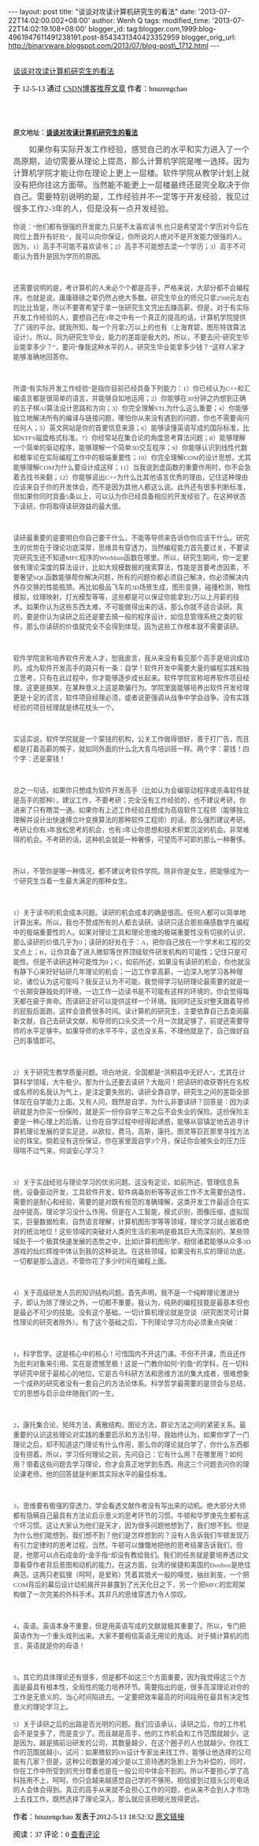 --- layout: post title: "谈谈对攻读计算机研究生的看法" date:
'2013-07-22T14:02:00.002+08:00' author: Wenh Q tags: modified\_time:
'2013-07-22T14:02:19.108+08:00' blogger\_id:
tag:blogger.com,1999:blog-4961947611491238191.post-8543431340423352959
blogger\_orig\_url:
http://binaryware.blogspot.com/2013/07/blog-post\_1712.html ---
<div
style="color: black; direction: ltr; font-family: &quot;Arial&quot;; font-size: 11pt; margin-bottom: 0; margin-left: 7.5pt; margin-right: 7.5pt; margin-top: 0; padding: 0;">

<span
style="color: #0000ee; font-family: &quot;Verdana&quot;; text-decoration: underline;">[\
谈谈对攻读计算机研究生的看法](http://blog.csdn.net/hnuzengchao/article/details/7562723)</span>

</div>

<div
style="color: black; direction: ltr; font-family: &quot;Arial&quot;; font-size: 11pt; margin-bottom: 0; margin-left: 7.5pt; margin-right: 7.5pt; margin-top: 0; padding-bottom: 8pt; padding-left: 0; padding-right: 0; padding-top: 0;">

<span style="font-family: &quot;Verdana&quot;;">于 12-5-13 通过
</span><span
style="color: #0000ee; font-family: &quot;Verdana&quot;; text-decoration: underline;">[CSDN博客推荐文章](http://blog.csdn.net/)</span><span
style="font-family: &quot;Verdana&quot;;"> 作者：hnuzengchao</span>

</div>

<div
style="color: black; direction: ltr; font-family: &quot;Arial&quot;; font-size: 11pt; height: 11pt; margin-bottom: 0; margin-left: 7.5pt; margin-right: 7.5pt; margin-top: 0; padding: 0;">

<span style="font-family: &quot;Verdana&quot;;"></span>

</div>

<div
style="color: black; direction: ltr; font-family: &quot;Arial&quot;; font-size: 11pt; margin-bottom: 0; margin-left: 7.5pt; margin-right: 7.5pt; margin-top: 0; padding: 0;">

<span
style="color: #464646; font-family: &quot;Verdana&quot;; font-size: 10pt; font-weight: bold;">原文地址：</span><span
style="color: #0000ee; font-family: &quot;Verdana&quot;; font-size: 10pt; font-weight: bold; text-decoration: underline;">[谈谈对攻读计算机研究生的看法](http://blog.sina.com.cn/s/blog_4c5db5b901012a23.html)</span><span
style="color: #464646; font-family: &quot;Verdana&quot;; font-size: 10pt; font-weight: bold;">  </span>

</div>

<div
style="color: black; direction: ltr; font-family: &quot;Arial&quot;; font-size: 11pt; line-height: 1.5; margin-bottom: 0; margin-left: 7.5pt; margin-right: 7.5pt; margin-top: 0; padding: 0;">

<span
style="color: #464646; font-family: &quot;Verdana&quot;; font-size: 12pt;">       
如果你有实际开发工作经验，感觉自己的水平和实力进入了一个高原期，迫切需要从理论上提高，那么计算机学院是唯一选择。因为计算机学院才能让你在理论上更上一层楼。软件学院从教学计划上就没有把你往这方面带。当然能不能更上一层楼最终还是完全取决于你自己。需要特别说明的是，工作经验并不一定等于开发经验，我见过很多工作2-3年的人，但是没有一点开发经验。</span>

</div>

<div
style="color: black; direction: ltr; font-family: &quot;Arial&quot;; font-size: 11pt; line-height: 1.5; margin-bottom: 0; margin-left: 7.5pt; margin-right: 7.5pt; margin-top: 0; padding: 0;">

<span
style="color: #464646; font-family: &quot;Verdana&quot;; font-size: 10pt;">你说：“他们都有很强的开发能力,只是不太喜欢读书,也只是希望混个学历对今后在岗位上晋升有好处”，我可以向你保证，你所说的人绝对不是开发能力很强的人。因为，1）高手不可能不喜欢读书；2）高手不可能想去混一个学历；3）高手不可能认为晋升是因为学历的原因。</span>

</div>

<div
style="color: black; direction: ltr; font-family: &quot;Arial&quot;; font-size: 11pt; height: 11pt; line-height: 1.5; margin-bottom: 0; margin-left: 7.5pt; margin-right: 7.5pt; margin-top: 0; padding: 0;">

<span
style="color: #464646; font-family: &quot;Verdana&quot;; font-size: 10pt;"></span>

</div>

<div
style="color: black; direction: ltr; font-family: &quot;Arial&quot;; font-size: 11pt; line-height: 1.5; margin-bottom: 0; margin-left: 7.5pt; margin-right: 7.5pt; margin-top: 0; padding: 0;">

<span
style="color: #464646; font-family: &quot;Verdana&quot;; font-size: 10pt;">还需要说明的是，考计算机的人未必个个都是高手，严格来说，大部分都不会编程序。也就是说，庸庸碌碌之辈仍然占绝大多数。研究生毕业的师兄只拿2500元左右的比比皆是，所以不要寄希望于拿一张研究生文凭出去赚高薪。但是，对于有实际开发工作经验的人，要想自己在3年之中有一个真正的提高的话，计算机学院提供了广阔的平台。就我所知，每一个月拿2万以上的也有（上海育碧，图形特效算法设计）。所以，同为研究生毕业，能力的差距是极大的。所以，不要去问“研究生毕业能拿多少？”，要问“像我这种水平的人，研究生毕业能拿多少钱？”这样人家才能够准确地回答你。</span>

</div>

<div
style="color: black; direction: ltr; font-family: &quot;Arial&quot;; font-size: 11pt; height: 11pt; line-height: 1.5; margin-bottom: 0; margin-left: 7.5pt; margin-right: 7.5pt; margin-top: 0; padding: 0;">

<span
style="color: #464646; font-family: &quot;Verdana&quot;; font-size: 10pt;"></span>

</div>

<div
style="color: black; direction: ltr; font-family: &quot;Arial&quot;; font-size: 11pt; line-height: 1.5; margin-bottom: 0; margin-left: 7.5pt; margin-right: 7.5pt; margin-top: 0; padding: 0;">

<span
style="color: #464646; font-family: &quot;Verdana&quot;; font-size: 10pt;">所谓“有实际开发工作经验”是指你目前已经具备下列能力：1）你已经认为C++和汇编语言都是很简单的语言，并能够自如地运用；2）你能够在30分钟之内想到正确的五子棋AI算法设计思路和方向；3）你完全理解STL为什么这么重要；4）你能够独立地解决所有的编译与链接问题，哪怕你从来没有遇到的问题，你也不需要询问任何人；5）英文网站是你的首要信息来源；6）能够读懂英语写成的国际标准，比如NTFS磁盘格式标准。7）你经常站在集合论的角度思考算法问题；8）能够理解一个简单的驱动程序，能够理解一个简单3D交互程序；9）你能够认识到线性代数和概率论在实际编程工作中的极端重要性；10）你完全理解COM的设计思想，尤其能够理解COM为什么要设计成这样；11）当我说到虚函数的重要作用时，你不会急着去找书来翻；12）你能够说出C++为什么比其他语言优秀的理由，记住这种理由应该来自于你的开发体会，而不是因为其他人都这么说。此外还有很多判断标准，但如果你同时具备5条以上，可以认为你已经具备相应的开发经验了。在这种状态下读研，你将取得读研效益的最大值。</span>

</div>

<div
style="color: black; direction: ltr; font-family: &quot;Arial&quot;; font-size: 11pt; height: 11pt; line-height: 1.5; margin-bottom: 0; margin-left: 7.5pt; margin-right: 7.5pt; margin-top: 0; padding: 0;">

<span
style="color: #464646; font-family: &quot;Verdana&quot;; font-size: 10pt;"></span>

</div>

<div
style="color: black; direction: ltr; font-family: &quot;Arial&quot;; font-size: 11pt; line-height: 1.5; margin-bottom: 0; margin-left: 7.5pt; margin-right: 7.5pt; margin-top: 0; padding: 0;">

<span
style="color: #464646; font-family: &quot;Verdana&quot;; font-size: 10pt;">读研最重要的是要明白你自己要干什么，不能等导师来告诉你你应该干什么。研究生的优势在于理论功底深厚，思维具有穿透力，当然编程能力首先要过关，不要读完研究生还不知道MFC程序的WinMain函数在哪里。所以，研究生期间，你一定要做有理论深度的算法设计，比如大规模数据的搜索算法，性能是首要考虑因素，不要奢望SQL函数能够帮你解决问题，所有的问题你都必须自己解决，你必须解决内外存交换的性能瓶颈。再比如极品飞车的3D场景生成，图形变换，碰撞检测，物性模拟，纹理映射，灯光模型等等，这些都是可以保证你能拿到2万以上月薪的技术。如果你认为这些东西太难，不可能做得出来的话，那么你就不适合读研。真的，要是你认为读研之后还是要去搞一般的程序设计，如信息管理系统之类的软件，那么你读研的价值就完全不会得到体现，因为这些工作根本就不需要读研。</span>

</div>

<div
style="color: black; direction: ltr; font-family: &quot;Arial&quot;; font-size: 11pt; height: 11pt; line-height: 1.5; margin-bottom: 0; margin-left: 7.5pt; margin-right: 7.5pt; margin-top: 0; padding: 0;">

<span
style="color: #464646; font-family: &quot;Verdana&quot;; font-size: 10pt;"></span>

</div>

<div
style="color: black; direction: ltr; font-family: &quot;Arial&quot;; font-size: 11pt; line-height: 1.5; margin-bottom: 0; margin-left: 7.5pt; margin-right: 7.5pt; margin-top: 0; padding: 0;">

<span
style="color: #464646; font-family: &quot;Verdana&quot;; font-size: 10pt;">软件学院宣称培养软件开发人才，恕我直言，我从来没有看见那个高手是培训成功的。成为软件开发高手的路只有一条：自学！软件开发中需要大量的编程实践和独立思考，只有在此过程中，你才能够逐步成长起来。软件学院宣称培养软件项目经理，这更是搞笑，在某种意义上这是欺骗行为。学院里面能够培养出软件开发经理更是十足的谎言，软件项目经理必须，或者说更强调从战争中学会战争。没有实践经验的项目经理就是绣花枕头一个。</span>

</div>

<div
style="color: black; direction: ltr; font-family: &quot;Arial&quot;; font-size: 11pt; height: 11pt; line-height: 1.5; margin-bottom: 0; margin-left: 7.5pt; margin-right: 7.5pt; margin-top: 0; padding: 0;">

<span
style="color: #464646; font-family: &quot;Verdana&quot;; font-size: 10pt;"></span>

</div>

<div
style="color: black; direction: ltr; font-family: &quot;Arial&quot;; font-size: 11pt; line-height: 1.5; margin-bottom: 0; margin-left: 7.5pt; margin-right: 7.5pt; margin-top: 0; padding: 0;">

<span
style="color: #464646; font-family: &quot;Verdana&quot;; font-size: 10pt;">实话实说，软件学院就是一个蒙钱的机构，公关工作做得很好，善于打广告，而且都是打着高薪的幌子，就如同外面的什么北大青鸟培训班一样。两个字：蒙钱！四个字：还是蒙钱！</span>

</div>

<div
style="color: black; direction: ltr; font-family: &quot;Arial&quot;; font-size: 11pt; height: 11pt; line-height: 1.5; margin-bottom: 0; margin-left: 7.5pt; margin-right: 7.5pt; margin-top: 0; padding: 0;">

<span
style="color: #464646; font-family: &quot;Verdana&quot;; font-size: 10pt;"></span>

</div>

<div
style="color: black; direction: ltr; font-family: &quot;Arial&quot;; font-size: 11pt; line-height: 1.5; margin-bottom: 0; margin-left: 7.5pt; margin-right: 7.5pt; margin-top: 0; padding: 0;">

<span
style="color: #464646; font-family: &quot;Verdana&quot;; font-size: 10pt;">总之一句话，如果你只想成为软件开发高手（比如认为会编驱动程序或杀毒软件就是高手的那种），建议工作，不要考研；完全没有工作经验的，也不建议考研，你进来了只有瞎混一通。如果你有上述工作经验且想成为高级软件工程师（能够独立理解并设计出快速傅立叶变换算法的那种软件工程师）的话，那么强烈建议考研。考研让你有3年放松思考的机会，也有3年让你思想和技术积累沉淀的机会。非常难得的机会。不考研的话，这种机会就是一种奢侈，可望而不可即的那么一种奢侈。</span>

</div>

<div
style="color: black; direction: ltr; font-family: &quot;Arial&quot;; font-size: 11pt; height: 11pt; line-height: 1.5; margin-bottom: 0; margin-left: 7.5pt; margin-right: 7.5pt; margin-top: 0; padding: 0;">

<span
style="color: #464646; font-family: &quot;Verdana&quot;; font-size: 10pt;"></span>

</div>

<div
style="color: black; direction: ltr; font-family: &quot;Arial&quot;; font-size: 11pt; line-height: 1.5; margin-bottom: 0; margin-left: 7.5pt; margin-right: 7.5pt; margin-top: 0; padding: 0;">

<span
style="color: #464646; font-family: &quot;Verdana&quot;; font-size: 10pt;">所以，不管你是哪一种情况，都不建议考软件学院。除非你是女生，把能够成为一个研究生当着一生最大满足的那种女生。</span>

</div>

<div
style="color: black; direction: ltr; font-family: &quot;Arial&quot;; font-size: 11pt; height: 11pt; line-height: 1.5; margin-bottom: 0; margin-left: 7.5pt; margin-right: 7.5pt; margin-top: 0; padding: 0;">

<span
style="color: #464646; font-family: &quot;Verdana&quot;; font-size: 10pt;"></span>

</div>

<div
style="color: black; direction: ltr; font-family: &quot;Arial&quot;; font-size: 11pt; line-height: 1.5; margin-bottom: 0; margin-left: 7.5pt; margin-right: 7.5pt; margin-top: 0; padding: 0;">

<span
style="color: #464646; font-family: &quot;Verdana&quot;; font-size: 10pt;">1）关于读书的机会成本问题。读研的机会成本的确是很高。任何人都可以简单地计算出来。所以，我也不赞成所有的人都去读研。读研只适合那些痛感数学在编程中的极端重要性的人。如果对理论工具和理论思维的极端重要性没有切肤的认识，那么读研的价值几乎为0；读研的好处在于：A，把你自己放在一个学术和工程的交叉点上；B，让你具备了进入微软等世界顶级软件研发机构的可能性；记住只是可能性。但是不读研这种可能性为0；C，如前所述，如果没有读研的机会，你也就没有静下心来好好钻研几年理论的机会；一边工作拿高薪，一边深入地学习各种理论，诸位认为这可能吗？我反正认为不可能，我觉得学习钻研理论最需要的就是一个长期安静独处的环境，一边工作一边读书是不可能有这样的环境的，你会觉得每天都在疲于奔命。而读研正好可以提供这样一个环境。我同时还反对整天跟着导师的屁股后面跑，这样会浪费很多时间。读计算机的研究生，主要依靠自己去查阅最新文献，自己去研读文献，和导师的口头交流一个月一次就足够了，前提还需要导师的水平足够牛。如果导师的水平不牛，这也没关系，不理他就是了，自己做好自己的事情即可。</span>

</div>

<div
style="color: black; direction: ltr; font-family: &quot;Arial&quot;; font-size: 11pt; height: 11pt; line-height: 1.5; margin-bottom: 0; margin-left: 7.5pt; margin-right: 7.5pt; margin-top: 0; padding: 0;">

<span
style="color: #464646; font-family: &quot;Verdana&quot;; font-size: 10pt;"></span>

</div>

<div
style="color: black; direction: ltr; font-family: &quot;Arial&quot;; font-size: 11pt; line-height: 1.5; margin-bottom: 0; margin-left: 7.5pt; margin-right: 7.5pt; margin-top: 0; padding: 0;">

<span
style="color: #464646; font-family: &quot;Verdana&quot;; font-size: 10pt;">2）关于研究生教学质量问题。坦白地说，全国都是“洪桐县中无好人”，尤其在计算科学领域，大牛极少。那为什么还要去读研？大哉问！把读研的收获寄托在名校或名师的名我认为气上，是注定要失败的。读研全靠自学，研究生之间的差距全部体现在自学能力上面。又有人问，既然是自学，为什么非要读研？回答是：因为读研就是为你买一份保险，就是买一份你自学三年之后不会失业的保险。这份保险主要是一种心理上的后盾，让你在自学过程中经得起诱惑，能够从容镇定地去追寻计算机理论发展的坚实足迹，从欧拉，费马，高斯，康托，图灵等巨匠那里寻找方法论的珠宝。倘若没有这份保证，你在家里面自学3个月，保证你会被失业的压力压得喘不过气来，何谈安心学习？</span>

</div>

<div
style="color: black; direction: ltr; font-family: &quot;Arial&quot;; font-size: 11pt; height: 11pt; line-height: 1.5; margin-bottom: 0; margin-left: 7.5pt; margin-right: 7.5pt; margin-top: 0; padding: 0;">

<span
style="color: #464646; font-family: &quot;Verdana&quot;; font-size: 10pt;"></span>

</div>

<div
style="color: black; direction: ltr; font-family: &quot;Arial&quot;; font-size: 11pt; line-height: 1.5; margin-bottom: 0; margin-left: 7.5pt; margin-right: 7.5pt; margin-top: 0; padding: 0;">

<span
style="color: #464646; font-family: &quot;Verdana&quot;; font-size: 10pt;">3）关于实战经验与理论学习的优劣问题。这没有定论，如前所述，管理信息系统，设备驱动开发，工具软件开发，软件病毒剖析等等这些工作不太需要创造性，需要的是耐心和经验，需要的是对既有规范的准确理解，这类开发工作最适合在实战中提高，理论学习没什么作用。但是在人工智能，模式识别，图像压缩，虚拟现实，巨量数据检索，自然语言理解，计算机图形学等等领域，理论学习就占据着绝对的统治地位！这些领域的突破对人类的生活的影响是极其巨大而深刻的。某些领域处于一个极其快速发展的态势之中，比如计算机图形学，相信诸君能够从众多3D游戏的灿烂辉煌中体认到我的这种说法。在这些领域，如果没有扎实的理论功底，一切都是那么遥远，不管你花了多少时间在编程上面。</span>

</div>

<div
style="color: black; direction: ltr; font-family: &quot;Arial&quot;; font-size: 11pt; height: 11pt; line-height: 1.5; margin-bottom: 0; margin-left: 7.5pt; margin-right: 7.5pt; margin-top: 0; padding: 0;">

<span
style="color: #464646; font-family: &quot;Verdana&quot;; font-size: 10pt;"></span>

</div>

<div
style="color: black; direction: ltr; font-family: &quot;Arial&quot;; font-size: 11pt; line-height: 1.5; margin-bottom: 0; margin-left: 7.5pt; margin-right: 7.5pt; margin-top: 0; padding: 0;">

<span
style="color: #464646; font-family: &quot;Verdana&quot;; font-size: 10pt;">4）关于高级研发人员的知识结构问题。首先声明，我不是一个纯粹理论激进分子，即认为除了理论之外，一切都不重要。我认为，纯熟的编程技能是最基本但也是最必不可少的技能。没有这个基础，一切计算机理论就是空谈（研究图灵可计算性理论的研究者除外）。有了这个基础之后，下列理论学习方向必须重点突破：</span>

</div>

<div
style="color: black; direction: ltr; font-family: &quot;Arial&quot;; font-size: 11pt; height: 11pt; line-height: 1.5; margin-bottom: 0; margin-left: 7.5pt; margin-right: 7.5pt; margin-top: 0; padding: 0;">

<span
style="color: #464646; font-family: &quot;Verdana&quot;; font-size: 10pt;"></span>

</div>

<div
style="color: black; direction: ltr; font-family: &quot;Arial&quot;; font-size: 11pt; line-height: 1.5; margin-bottom: 0; margin-left: 7.5pt; margin-right: 7.5pt; margin-top: 0; padding: 0;">

<span
style="color: #464646; font-family: &quot;Verdana&quot;; font-size: 10pt;">1，科学哲学。这是核心中的核心！可惜国内不开这门课。不但不开课，而且还作为批判对象来引用，实在是遗憾至极！这是一门教你如何“钓鱼”的学科，在一切科学研究中居于最核心的地位。它是古今科研方法和思维方法的集大成者，很难想象一个成熟的研究者没有一套自己的方法论体系。科学哲学最需要的是领会与总结，它的思想与启示会伴随我们的一生。</span>

</div>

<div
style="color: black; direction: ltr; font-family: &quot;Arial&quot;; font-size: 11pt; height: 11pt; line-height: 1.5; margin-bottom: 0; margin-left: 7.5pt; margin-right: 7.5pt; margin-top: 0; padding: 0;">

<span
style="color: #464646; font-family: &quot;Verdana&quot;; font-size: 10pt;"></span>

</div>

<div
style="color: black; direction: ltr; font-family: &quot;Arial&quot;; font-size: 11pt; line-height: 1.5; margin-bottom: 0; margin-left: 7.5pt; margin-right: 7.5pt; margin-top: 0; padding: 0;">

<span
style="color: #464646; font-family: &quot;Verdana&quot;; font-size: 10pt;">2，康托集合论，矩阵方法，离散结构，图论方法，群论方法之间的紧密关系。最重要的认识这些理论对实践的重要启示和方法引导。我始终认为，如果你学了一门理论之后，却不知道这门理论有什么作用，那么你的理论就白学了，你什么东西都没有捞着。所以，学习任何理论之前，先问自己：它有什么用？在哪里用？如何用？带着这些问题去学习理论，你才会真正地学到东西。用这三个问题去问你的理论课老师，他的回答就是判断其实际水平的最佳标准。</span>

</div>

<div
style="color: black; direction: ltr; font-family: &quot;Arial&quot;; font-size: 11pt; height: 11pt; line-height: 1.5; margin-bottom: 0; margin-left: 7.5pt; margin-right: 7.5pt; margin-top: 0; padding: 0;">

<span
style="color: #464646; font-family: &quot;Verdana&quot;; font-size: 10pt;"></span>

</div>

<div
style="color: black; direction: ltr; font-family: &quot;Arial&quot;; font-size: 11pt; line-height: 1.5; margin-bottom: 0; margin-left: 7.5pt; margin-right: 7.5pt; margin-top: 0; padding: 0;">

<span
style="color: #464646; font-family: &quot;Verdana&quot;; font-size: 10pt;">3，思维要有极强的穿透力，学会看透文献作者没有写出来的动机。绝大部分大师都有隐瞒自己最具有方法论启示意义的思考环节的习惯。牛顿和华罗庚先生都有这个坏习惯。这让大家认为他们是天才，因为很多问题他想到了，我们想不到。但是为什么他们能想到，我们想不到？他们是怎样想到的？没有人告诉我们牛顿发现万有引力定律时的思考过程，当然，牛顿可以慷慨地把他的思考结果告诉我们，但是，他那可以点石成金的“金手指”却没有教给我们。我们的任务就是要培养透过文章看穿作者背后意图和动机的能力，在这方面，台湾的侯捷和美国的Donbox是绝佳典范。这两只老狐狸（呵呵，是爱称）凭着其猎犬一般的嗅觉，抽丝剥茧，一个把COM背后的幕后设计动机揭开并暴露到了光天化日之下，另一个把MFC的宏观架构做了一次完美的外科手术。其非凡的思维穿透力令人惊叹。</span>

</div>

<div
style="color: black; direction: ltr; font-family: &quot;Arial&quot;; font-size: 11pt; height: 11pt; line-height: 1.5; margin-bottom: 0; margin-left: 7.5pt; margin-right: 7.5pt; margin-top: 0; padding: 0;">

<span
style="color: #464646; font-family: &quot;Verdana&quot;; font-size: 10pt;"></span>

</div>

<div
style="color: black; direction: ltr; font-family: &quot;Arial&quot;; font-size: 11pt; line-height: 1.5; margin-bottom: 0; margin-left: 7.5pt; margin-right: 7.5pt; margin-top: 0; padding: 0;">

<span
style="color: #464646; font-family: &quot;Verdana&quot;; font-size: 10pt;">4，英语。英语本身不重要，但是用英语写成的文献就极其重要了。所以，专门把英语作为一个重头戏列出来。大家不要相信英语无用论的鬼话。对于搞计算机的而言，英语就是你的母语！</span>

</div>

<div
style="color: black; direction: ltr; font-family: &quot;Arial&quot;; font-size: 11pt; height: 11pt; line-height: 1.5; margin-bottom: 0; margin-left: 7.5pt; margin-right: 7.5pt; margin-top: 0; padding: 0;">

<span
style="color: #464646; font-family: &quot;Verdana&quot;; font-size: 10pt;"></span>

</div>

<div
style="color: black; direction: ltr; font-family: &quot;Arial&quot;; font-size: 11pt; line-height: 1.5; margin-bottom: 0; margin-left: 7.5pt; margin-right: 7.5pt; margin-top: 0; padding: 0;">

<span
style="color: #464646; font-family: &quot;Verdana&quot;; font-size: 10pt;">5，其它的具体理论还有很多，但是都不如这三个方面重要，因为我觉得这三个方面是最具有根本性，全局性的能力培养环节。需要指出的是，很多高深理论对你的工作是无意义的，当心时间陷进去。一定要把效率最高的时间段用在最具有决定性意义的理论学习上。</span>

</div>

<div
style="color: black; direction: ltr; font-family: &quot;Arial&quot;; font-size: 11pt; margin-bottom: 0; margin-left: 7.5pt; margin-right: 7.5pt; margin-top: 0; padding: 0;">

<span
style="color: #464646; font-family: &quot;Verdana&quot;; font-size: 10pt;">5）关于读研之后的出路是否光明的问题。我们应该承认，读研之后，你的工作机会不是变多了，而是变少了。而且越是高手，他的工作机会和工作范围就越少。这是因为，越是搞前沿研发的公司，其数量越少，在这个圈子的人也就越少。你找工作的范围就越小，试问：如果微软的OS设计专家出来找工作，能够让他选择的公司能有几家？但是，这种公司数量的减少是以工资待遇的急剧上升为补偿的，同时，你在工作中所受到的充分尊重也是在一般公司中体会不到的。所以不要担心学了高科技用不上，呵呵，你只会越来越感觉自己学的不够用。相信接到过猎头公司电话的人会体会得到。真正的高手从来就不会担心工作的问题，也从来不会到人才市场上去找工作。既然选择了理论深入，那么就应该把眼光放得更远。</span>

</div>

<div
style="color: black; direction: ltr; font-family: &quot;Arial&quot;; font-size: 11pt; margin-bottom: 0; margin-left: 7.5pt; margin-right: 7.5pt; margin-top: 0; padding: 0;">

<span style="font-family: &quot;Verdana&quot;;">作者：hnuzengchao
发表于2012-5-13 18:52:32 </span><span
style="color: #0000ee; font-family: &quot;Verdana&quot;; text-decoration: underline;">[原文链接](http://blog.csdn.net/hnuzengchao/article/details/7562723)</span>

</div>

<div
style="color: black; direction: ltr; font-family: &quot;Arial&quot;; font-size: 11pt; margin-bottom: 0; margin-left: 7.5pt; margin-right: 7.5pt; margin-top: 0; padding: 0;">

<span style="font-family: &quot;Verdana&quot;;">阅读：37 评论：0
</span><span
style="color: #0000ee; font-family: &quot;Verdana&quot;; text-decoration: underline;">[查看评论](http://blog.csdn.net/hnuzengchao/article/details/7562723#comments)</span>

</div>
